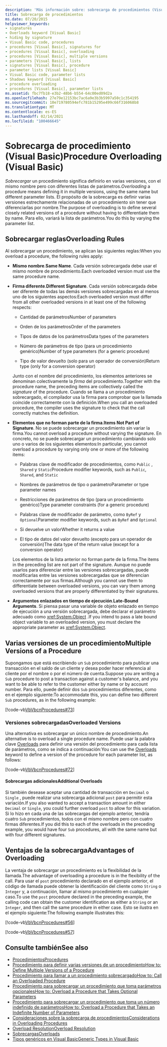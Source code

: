 ```yaml
---
description: 'Más información sobre: sobrecarga de procedimientos (Visual Basic)'
title: Sobrecarga de procedimientos
ms.date: 07/20/2015
helpviewer_keywords:
- signatures
- Overloads keyword [Visual Basic]
- hiding by signature
- Visual Basic code, procedures
- procedures [Visual Basic], signatures for
- procedures [Visual Basic], overloading
- procedures [Visual Basic], multiple versions
- parameters [Visual Basic], lists
- signatures [Visual Basic], procedure
- parameter lists [Visual Basic]
- Visual Basic code, parameter lists
- Shadows keyword [Visual Basic]
- procedure overloading
- procedures [Visual Basic], parameter lists
ms.assetid: fbc7fb18-e3b2-48b6-b554-64c00ed09d2a
ms.openlocfilehash: 27e79e12153bc7ac6a9e3b3b5997a50c1c354195
ms.sourcegitcommit: 10e719780594efc781b15295e499c66f316068b8
ms.translationtype: MT
ms.contentlocale: es-ES
ms.lasthandoff: 02/14/2021
ms.locfileid: "100466645"
---
```

# <a name="procedure-overloading-visual-basic"></a><span data-ttu-id="c845d-103">Sobrecarga de procedimiento (Visual Basic)</span><span class="sxs-lookup"><span data-stu-id="c845d-103">Procedure Overloading (Visual Basic)</span></span>

<span data-ttu-id="c845d-104">*Sobrecargar* un procedimiento significa definirlo en varias versiones, con el mismo nombre pero con diferentes listas de parámetros.</span><span class="sxs-lookup"><span data-stu-id="c845d-104">*Overloading* a procedure means defining it in multiple versions, using the same name but different parameter lists.</span></span> <span data-ttu-id="c845d-105">El propósito de la sobrecarga es definir varias versiones estrechamente relacionadas de un procedimiento sin tener que diferenciarlas por nombre.</span><span class="sxs-lookup"><span data-stu-id="c845d-105">The purpose of overloading is to define several closely related versions of a procedure without having to differentiate them by name.</span></span> <span data-ttu-id="c845d-106">Para ello, variará la lista de parámetros.</span><span class="sxs-lookup"><span data-stu-id="c845d-106">You do this by varying the parameter list.</span></span>

## <a name="overloading-rules"></a><span data-ttu-id="c845d-107">Sobrecargar reglas</span><span class="sxs-lookup"><span data-stu-id="c845d-107">Overloading Rules</span></span>

<span data-ttu-id="c845d-108">Al sobrecargar un procedimiento, se aplican las siguientes reglas:</span><span class="sxs-lookup"><span data-stu-id="c845d-108">When you overload a procedure, the following rules apply:</span></span>

- <span data-ttu-id="c845d-109">**Mismo nombre**.</span><span class="sxs-lookup"><span data-stu-id="c845d-109">**Same Name**.</span></span> <span data-ttu-id="c845d-110">Cada versión sobrecargada debe usar el mismo nombre de procedimiento.</span><span class="sxs-lookup"><span data-stu-id="c845d-110">Each overloaded version must use the same procedure name.</span></span>

- <span data-ttu-id="c845d-111">**Firma diferente**.</span><span class="sxs-lookup"><span data-stu-id="c845d-111">**Different Signature**.</span></span> <span data-ttu-id="c845d-112">Cada versión sobrecargada debe ser diferente de todas las demás versiones sobrecargadas en al menos uno de los siguientes aspectos:</span><span class="sxs-lookup"><span data-stu-id="c845d-112">Each overloaded version must differ from all other overloaded versions in at least one of the following respects:</span></span>

  - <span data-ttu-id="c845d-113">Cantidad de parámetros</span><span class="sxs-lookup"><span data-stu-id="c845d-113">Number of parameters</span></span>

  - <span data-ttu-id="c845d-114">Orden de los parámetros</span><span class="sxs-lookup"><span data-stu-id="c845d-114">Order of the parameters</span></span>

  - <span data-ttu-id="c845d-115">Tipos de datos de los parámetros</span><span class="sxs-lookup"><span data-stu-id="c845d-115">Data types of the parameters</span></span>

  - <span data-ttu-id="c845d-116">Número de parámetros de tipo (para un procedimiento genérico)</span><span class="sxs-lookup"><span data-stu-id="c845d-116">Number of type parameters (for a generic procedure)</span></span>

  - <span data-ttu-id="c845d-117">Tipo de valor devuelto (solo para un operador de conversión)</span><span class="sxs-lookup"><span data-stu-id="c845d-117">Return type (only for a conversion operator)</span></span>

  <span data-ttu-id="c845d-118">Junto con el nombre del procedimiento, los elementos anteriores se denominan colectivamente la *firma* del procedimiento.</span><span class="sxs-lookup"><span data-stu-id="c845d-118">Together with the procedure name, the preceding items are collectively called the *signature* of the procedure.</span></span> <span data-ttu-id="c845d-119">Cuando se llama a un procedimiento sobrecargado, el compilador usa la firma para comprobar que la llamada coincide correctamente con la definición.</span><span class="sxs-lookup"><span data-stu-id="c845d-119">When you call an overloaded procedure, the compiler uses the signature to check that the call correctly matches the definition.</span></span>

- <span data-ttu-id="c845d-120">**Elementos que no forman parte de la firma**.</span><span class="sxs-lookup"><span data-stu-id="c845d-120">**Items Not Part of Signature**.</span></span> <span data-ttu-id="c845d-121">No se puede sobrecargar un procedimiento sin variar la firma.</span><span class="sxs-lookup"><span data-stu-id="c845d-121">You cannot overload a procedure without varying the signature.</span></span> <span data-ttu-id="c845d-122">En concreto, no se puede sobrecargar un procedimiento cambiando solo uno o varios de los siguientes elementos:</span><span class="sxs-lookup"><span data-stu-id="c845d-122">In particular, you cannot overload a procedure by varying only one or more of the following items:</span></span>

  - <span data-ttu-id="c845d-123">Palabras clave de modificador de procedimientos, como `Public` , `Shared` y `Static`</span><span class="sxs-lookup"><span data-stu-id="c845d-123">Procedure modifier keywords, such as `Public`, `Shared`, and `Static`</span></span>

  - <span data-ttu-id="c845d-124">Nombres de parámetros de tipo o parámetro</span><span class="sxs-lookup"><span data-stu-id="c845d-124">Parameter or type parameter names</span></span>

  - <span data-ttu-id="c845d-125">Restricciones de parámetros de tipo (para un procedimiento genérico)</span><span class="sxs-lookup"><span data-stu-id="c845d-125">Type parameter constraints (for a generic procedure)</span></span>

  - <span data-ttu-id="c845d-126">Palabras clave de modificador de parámetro, como `ByRef` y `Optional`</span><span class="sxs-lookup"><span data-stu-id="c845d-126">Parameter modifier keywords, such as `ByRef` and `Optional`</span></span>

  - <span data-ttu-id="c845d-127">Si devuelve un valor</span><span class="sxs-lookup"><span data-stu-id="c845d-127">Whether it returns a value</span></span>

  - <span data-ttu-id="c845d-128">El tipo de datos del valor devuelto (excepto para un operador de conversión)</span><span class="sxs-lookup"><span data-stu-id="c845d-128">The data type of the return value (except for a conversion operator)</span></span>

  <span data-ttu-id="c845d-129">Los elementos de la lista anterior no forman parte de la firma.</span><span class="sxs-lookup"><span data-stu-id="c845d-129">The items in the preceding list are not part of the signature.</span></span> <span data-ttu-id="c845d-130">Aunque no puede usarlos para diferenciar entre las versiones sobrecargadas, puede modificarlas entre las versiones sobrecargadas que se diferencian correctamente por sus firmas.</span><span class="sxs-lookup"><span data-stu-id="c845d-130">Although you cannot use them to differentiate between overloaded versions, you can vary them among overloaded versions that are properly differentiated by their signatures.</span></span>

- <span data-ttu-id="c845d-131">**Argumentos enlazados en tiempo de ejecución**.</span><span class="sxs-lookup"><span data-stu-id="c845d-131">**Late-Bound Arguments**.</span></span> <span data-ttu-id="c845d-132">Si piensa pasar una variable de objeto enlazado en tiempo de ejecución a una versión sobrecargada, debe declarar el parámetro adecuado como <xref:System.Object> .</span><span class="sxs-lookup"><span data-stu-id="c845d-132">If you intend to pass a late bound object variable to an overloaded version, you must declare the appropriate parameter as <xref:System.Object>.</span></span>

## <a name="multiple-versions-of-a-procedure"></a><span data-ttu-id="c845d-133">Varias versiones de un procedimiento</span><span class="sxs-lookup"><span data-stu-id="c845d-133">Multiple Versions of a Procedure</span></span>

<span data-ttu-id="c845d-134">Supongamos que está escribiendo un `Sub` procedimiento para publicar una transacción en el saldo de un cliente y desea poder hacer referencia al cliente por el nombre o por el número de cuenta.</span><span class="sxs-lookup"><span data-stu-id="c845d-134">Suppose you are writing a `Sub` procedure to post a transaction against a customer's balance, and you want to be able to refer to the customer either by name or by account number.</span></span> <span data-ttu-id="c845d-135">Para ello, puede definir dos `Sub` procedimientos diferentes, como en el ejemplo siguiente:</span><span class="sxs-lookup"><span data-stu-id="c845d-135">To accommodate this, you can define two different `Sub` procedures, as in the following example:</span></span>

[!code-vb[VbVbcnProcedures#73](~/samples/snippets/visualbasic/VS_Snippets_VBCSharp/VbVbcnProcedures/VB/Class1.vb#73)]

### <a name="overloaded-versions"></a><span data-ttu-id="c845d-136">Versiones sobrecargadas</span><span class="sxs-lookup"><span data-stu-id="c845d-136">Overloaded Versions</span></span>

<span data-ttu-id="c845d-137">Una alternativa es sobrecargar un único nombre de procedimiento.</span><span class="sxs-lookup"><span data-stu-id="c845d-137">An alternative is to overload a single procedure name.</span></span> <span data-ttu-id="c845d-138">Puede usar la palabra clave [Overloads](../../../language-reference/modifiers/overloads.md) para definir una versión del procedimiento para cada lista de parámetros, como se indica a continuación:</span><span class="sxs-lookup"><span data-stu-id="c845d-138">You can use the [Overloads](../../../language-reference/modifiers/overloads.md) keyword to define a version of the procedure for each parameter list, as follows:</span></span>

[!code-vb[VbVbcnProcedures#72](~/samples/snippets/visualbasic/VS_Snippets_VBCSharp/VbVbcnProcedures/VB/Class1.vb#72)]

#### <a name="additional-overloads"></a><span data-ttu-id="c845d-139">Sobrecargas adicionales</span><span class="sxs-lookup"><span data-stu-id="c845d-139">Additional Overloads</span></span>

<span data-ttu-id="c845d-140">Si también desease aceptar una cantidad de transacción en `Decimal` o `Single` , puede realizar una sobrecarga adicional `post` para permitir esta variación.</span><span class="sxs-lookup"><span data-stu-id="c845d-140">If you also wanted to accept a transaction amount in either `Decimal` or `Single`, you could further overload `post` to allow for this variation.</span></span> <span data-ttu-id="c845d-141">Si lo hizo en cada una de las sobrecargas del ejemplo anterior, tendría cuatro `Sub` procedimientos, todos con el mismo nombre pero con cuatro firmas diferentes.</span><span class="sxs-lookup"><span data-stu-id="c845d-141">If you did this to each of the overloads in the preceding example, you would have four `Sub` procedures, all with the same name but with four different signatures.</span></span>

## <a name="advantages-of-overloading"></a><span data-ttu-id="c845d-142">Ventajas de la sobrecarga</span><span class="sxs-lookup"><span data-stu-id="c845d-142">Advantages of Overloading</span></span>

<span data-ttu-id="c845d-143">La ventaja de sobrecargar un procedimiento es la flexibilidad de la llamada.</span><span class="sxs-lookup"><span data-stu-id="c845d-143">The advantage of overloading a procedure is in the flexibility of the call.</span></span> <span data-ttu-id="c845d-144">Para usar el `post` procedimiento declarado en el ejemplo anterior, el código de llamada puede obtener la identificación del cliente como `String` o `Integer` y, a continuación, llamar al mismo procedimiento en cualquier caso.</span><span class="sxs-lookup"><span data-stu-id="c845d-144">To use the `post` procedure declared in the preceding example, the calling code can obtain the customer identification as either a `String` or an `Integer`, and then call the same procedure in either case.</span></span> <span data-ttu-id="c845d-145">Esto se ilustra en el ejemplo siguiente:</span><span class="sxs-lookup"><span data-stu-id="c845d-145">The following example illustrates this:</span></span>

[!code-vb[VbVbcnProcedures#56](~/samples/snippets/visualbasic/VS_Snippets_VBCSharp/VbVbcnProcedures/VB/Class1.vb#56)]

[!code-vb[VbVbcnProcedures#57](~/samples/snippets/visualbasic/VS_Snippets_VBCSharp/VbVbcnProcedures/VB/Class1.vb#57)]

## <a name="see-also"></a><span data-ttu-id="c845d-146">Consulte también</span><span class="sxs-lookup"><span data-stu-id="c845d-146">See also</span></span>

- [<span data-ttu-id="c845d-147">Procedimientos</span><span class="sxs-lookup"><span data-stu-id="c845d-147">Procedures</span></span>](./index.md)
- [<span data-ttu-id="c845d-148">Procedimiento para definir varias versiones de un procedimiento</span><span class="sxs-lookup"><span data-stu-id="c845d-148">How to: Define Multiple Versions of a Procedure</span></span>](./how-to-define-multiple-versions-of-a-procedure.md)
- [<span data-ttu-id="c845d-149">Procedimiento para llamar a un procedimiento sobrecargado</span><span class="sxs-lookup"><span data-stu-id="c845d-149">How to: Call an Overloaded Procedure</span></span>](./how-to-call-an-overloaded-procedure.md)
- [<span data-ttu-id="c845d-150">Procedimiento para sobrecargar un procedimiento que toma parámetros opcionales</span><span class="sxs-lookup"><span data-stu-id="c845d-150">How to: Overload a Procedure that Takes Optional Parameters</span></span>](./how-to-overload-a-procedure-that-takes-optional-parameters.md)
- [<span data-ttu-id="c845d-151">Procedimiento para sobrecargar un procedimiento que toma un número indefinido de parámetros</span><span class="sxs-lookup"><span data-stu-id="c845d-151">How to: Overload a Procedure that Takes an Indefinite Number of Parameters</span></span>](./how-to-overload-a-procedure-that-takes-an-indefinite-number-of-parameters.md)
- [<span data-ttu-id="c845d-152">Consideraciones sobre la sobrecarga de procedimientos</span><span class="sxs-lookup"><span data-stu-id="c845d-152">Considerations in Overloading Procedures</span></span>](./considerations-in-overloading-procedures.md)
- [<span data-ttu-id="c845d-153">Overload Resolution</span><span class="sxs-lookup"><span data-stu-id="c845d-153">Overload Resolution</span></span>](./overload-resolution.md)
- [<span data-ttu-id="c845d-154">Sobrecargas</span><span class="sxs-lookup"><span data-stu-id="c845d-154">Overloads</span></span>](../../../language-reference/modifiers/overloads.md)
- [<span data-ttu-id="c845d-155">Tipos genéricos en Visual Basic</span><span class="sxs-lookup"><span data-stu-id="c845d-155">Generic Types in Visual Basic</span></span>](../data-types/generic-types.md)
